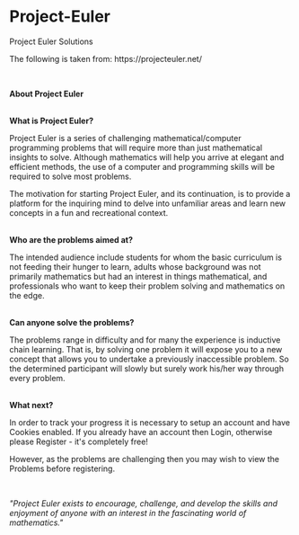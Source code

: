 Project-Euler
=============

Project Euler Solutions

<p>The following is taken from: https://projecteuler.net/</p>
<br>
<p><b>About Project Euler</b></p>
<br>
<b>What is Project Euler?</b>
<p>Project Euler is a series of challenging mathematical/computer programming problems that will require more than just mathematical insights to solve. Although mathematics will help you arrive at elegant and efficient methods, the use of a computer and programming skills will be required to solve most problems.</p>
<p>The motivation for starting Project Euler, and its continuation, is to provide a platform for the inquiring mind to delve into unfamiliar areas and learn new concepts in a fun and recreational context.</p>
<br>
<b>Who are the problems aimed at?</b>
<p>The intended audience include students for whom the basic curriculum is not feeding their hunger to learn, adults whose background was not primarily mathematics but had an interest in things mathematical, and professionals who want to keep their problem solving and mathematics on the edge.</p>
<br>
<b>Can anyone solve the problems?</b>
<p>The problems range in difficulty and for many the experience is inductive chain learning. That is, by solving one problem it will expose you to a new concept that allows you to undertake a previously inaccessible problem. So the determined participant will slowly but surely work his/her way through every problem.</p>
<br>
<b>What next?</b>
<p>In order to track your progress it is necessary to setup an account and have Cookies enabled. If you already have an account then Login, otherwise please Register - it's completely free!</p>
<p>However, as the problems are challenging then you may wish to view the Problems before registering.</p>
<br>
<p><i>"Project Euler exists to encourage, challenge, and develop the skills and enjoyment of anyone with an interest in the fascinating world of mathematics."</i></p>
